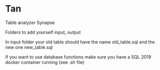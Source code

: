 # Tan
Table analyzer Synapse

Folders to add yourself
input, output

In input folder your old table should have the name old_table.sql and the new one new_table.sql

If you want to use database functions make sure you have a SQL 2019 docker container running (see .sh file)
